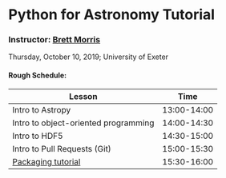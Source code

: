 # Python for Astronomy Tutorial
### Instructor: [Brett Morris](http://brettmorr.is)

Thursday, October 10, 2019; University of Exeter

#### Rough Schedule: 

| Lesson | Time |
|--------|------|
| Intro to Astropy | 13:00-14:00 | 
| Intro to object-oriented programming | 14:00-14:30 | 
| Intro to HDF5 | 14:30-15:00 | 
| Intro to Pull Requests (Git) | 15:00-15:30 | 
| [Packaging tutorial](https://gist.github.com/bmorris3/4221e471f8a448560eb7e76ef78bda83) | 15:30-16:00 | 


